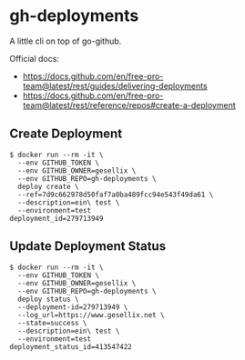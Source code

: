 # gh-deployments

A little cli on top of go-github.

Official docs:
- https://docs.github.com/en/free-pro-team@latest/rest/guides/delivering-deployments
- https://docs.github.com/en/free-pro-team@latest/rest/reference/repos#create-a-deployment

## Create Deployment

````shell script
$ docker run --rm -it \
  --env GITHUB_TOKEN \
  --env GITHUB_OWNER=gesellix \
  --env GITHUB_REPO=gh-deployments \
  deploy create \
  --ref=7d9c662978d50faf7a0ba489fcc94e543f49da61 \
  --description=ein\ test \
  --environment=test
deployment_id=279713949
````

## Update Deployment Status

````shell script
$ docker run --rm -it \
  --env GITHUB_TOKEN \
  --env GITHUB_OWNER=gesellix \
  --env GITHUB_REPO=gh-deployments \
  deploy status \
  --deployment-id=279713949 \
  --log_url=https://www.gesellix.net \
  --state=success \
  --description=ein\ test \
  --environment=test
deployment_status_id=413547422
````
